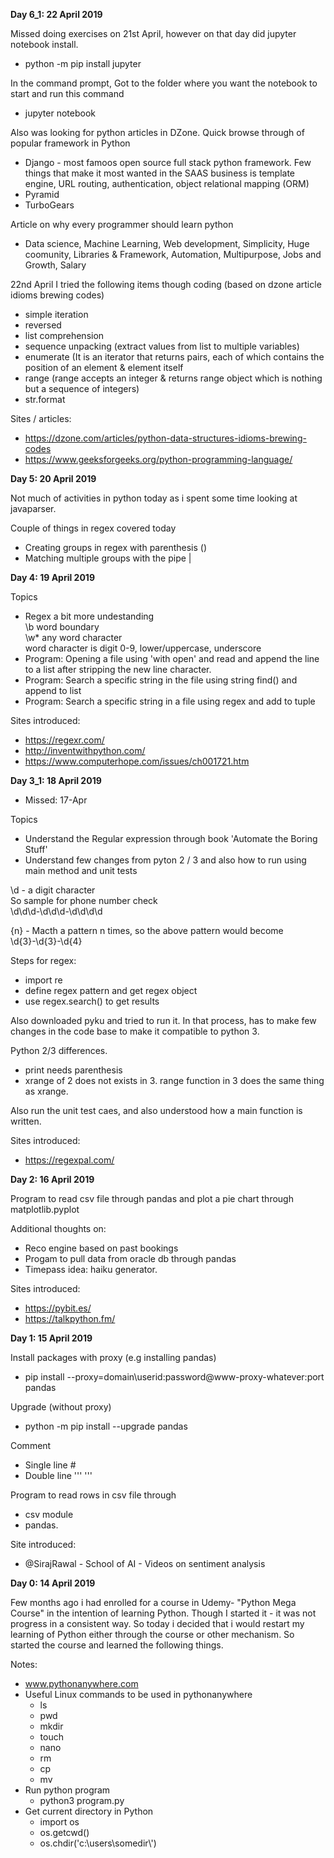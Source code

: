 <b> Day 6_1: 22 April 2019 </b>

Missed doing exercises on 21st April, however on that day did jupyter notebook install.
 - python -m pip install jupyter
 
In the command prompt, Got to the folder where you want the notebook to start and run this command
- jupyter notebook

Also was looking for python articles in DZone. 
Quick browse through of popular framework in Python
- Django - most famoos open source full stack python framework. Few things that make it most wanted in the SAAS business is template engine, URL routing, authentication, object relational mapping (ORM)
- Pyramid
- TurboGears

Article on why every programmer should learn python
- Data science, Machine Learning, Web development, Simplicity, Huge coomunity, Libraries & Framework, Automation, Multipurpose, Jobs and Growth, Salary

22nd April I tried the following items though coding (based on dzone article idioms brewing codes)
- simple iteration
- reversed
- list comprehension
- sequence unpacking (extract values from list to multiple variables)
- enumerate (It is an iterator that returns pairs, each of which contains the position of an element & element itself
- range  (range accepts an integer & returns range object which is nothing but a sequence of integers)
- str.format

Sites / articles:
- https://dzone.com/articles/python-data-structures-idioms-brewing-codes 
- https://www.geeksforgeeks.org/python-programming-language/

<b> Day 5: 20 April 2019 </b>

Not much of activities in python today as i spent some time looking at javaparser. 

Couple of things in regex covered today
- Creating groups in regex with parenthesis ()
- Matching multiple groups with the pipe | 

<b> Day 4: 19 April 2019 </b>

Topics
- Regex a bit more undestanding <br>
\b word boundary <br>
\w* any word character <br> 
word character is digit 0-9, lower/uppercase, underscore <br>
- Program: Opening a file using 'with open' and read and append the line to a list after stripping the new line character. 
- Program: Search a specific string in the file using string find() and append to list
- Program: Search a specific string in a file using regex and add to tuple

Sites introduced: 
- https://regexr.com/
- http://inventwithpython.com/
- https://www.computerhope.com/issues/ch001721.htm


<b> Day 3_1: 18 April 2019 </b>
- Missed: 17-Apr

Topics
- Understand the Regular expression through book 'Automate the Boring Stuff' 
- Understand few changes from pyton 2 / 3 and also how to run using main method and unit tests

\d - a digit character <br>
So sample for phone number check <br> 
\d\d\d-\d\d\d-\d\d\d\d

{n} - Macth a pattern n times, so the above pattern would become <br>
\d{3}-\d{3}-\d{4}

Steps for regex:
- import re
- define regex pattern and get regex object
- use regex.search() to get results 

Also downloaded pyku and tried to run it. In that process, has to make few changes in the code base to make it compatible to python 3. 

Python 2/3 differences.
- print needs parenthesis
- xrange of 2 does not exists in 3. range function in 3 does the same thing as xrange. 

Also run the unit test caes, and also understood how a main function is written.

Sites introduced: 
- https://regexpal.com/

<b> Day 2: 16 April 2019 </b>

Program to read csv file through pandas and plot a pie chart through matplotlib.pyplot

Additional thoughts on:
 - Reco engine based on past bookings 
 - Progam to pull data from oracle db through pandas
 - Timepass idea: haiku generator.

Sites introduced: 
- https://pybit.es/
- https://talkpython.fm/


<b> Day 1: 15 April 2019 </b>

Install packages with proxy (e.g installing pandas)
- pip install --proxy=domain\\userid:password@www-proxy-whatever:port pandas

Upgrade (without proxy)
- python -m pip install --upgrade pandas

Comment
- Single line #
- Double line ''' '''


Program to read rows in csv file through 
- csv module
- pandas.

Site introduced: 
- @SirajRawal - School of AI - Videos on sentiment analysis


<b> Day 0: 14 April 2019 </b>

Few months ago i had enrolled for a course in Udemy- "Python Mega Course" in the intention of learning Python. Though I started it - it was not progress in a consistent way. So today i decided that i would restart my learning of Python either through the course or other mechanism. So started the course and learned the following things.

Notes:
- www.pythonanywhere.com
- Useful Linux commands to be used in pythonanywhere
  - ls 
  - pwd
  - mkdir
  - touch
  - nano
  - rm 
  - cp
  - mv
- Run python program
  - python3 program.py
- Get current directory in Python
  - import os
  - os.getcwd()
  - os.chdir('c:\\users\\somedir\\')

